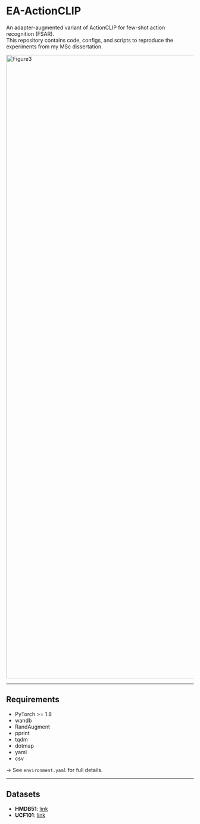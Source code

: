 # EA-ActionCLIP

An adapter-augmented variant of ActionCLIP for few-shot action recognition (FSAR).  
This repository contains code, configs, and scripts to reproduce the experiments from my MSc dissertation.

<img width="3875" height="1672" alt="Figure3" src="https://github.com/user-attachments/assets/72344272-97ea-4539-8f04-7f138c7c2adc" />

---

## Requirements
- PyTorch >= 1.8
- wandb
- RandAugment
- pprint
- tqdm
- dotmap
- yaml
- csv
  
-> See `environment.yaml` for full details.

---

## Datasets
- **HMDB51**: [link](https://serre-lab.clps.brown.edu/resource/hmdb-a-large-human-motion-database/)  
- **UCF101**: [link](https://www.crcv.ucf.edu/data/UCF101.php)  

